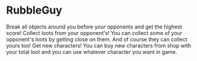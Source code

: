 # RubbleGuy
Break all objects around you before your opponents and get the highest score!  Collect loots from your opponent's! You can collect some of your opponent's loots by getting close on them. And of course they can collect yours too!  Get new characters! You can buy new characters from shop with your total loot and you can use whatever character you want in game.

